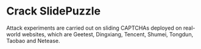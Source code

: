# Crack SlidePuzzle

Attack experiments are carried out on sliding CAPTCHAs deployed on real-world websites, which are Geetest, Dingxiang, Tencent, Shumei, Tongdun, Taobao and Netease.
